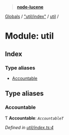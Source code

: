 > **[node-lucene](../README.md)**

[Globals](../README.md) / ["util/index"](_util_index_.md) / [util](_util_index_.util.md) /

# Module: util

## Index

### Type aliases

* [Accountable](_util_index_.util.md#accountable)

## Type aliases

###  Accountable

Ƭ **Accountable**: *`AccountableT`*

*Defined in [util/index.ts:4](https://github.com/cancerberoSgx/node-lucene/blob/7855316/node-lucene/src/util/index.ts#L4)*
